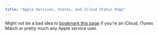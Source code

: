 ```yaml
---
title: "Apple Services, Stores, and iCloud Status Page"
---
```

<p>Might not be a bad idea to <a href="http://www.apple.com/support/systemstatus/">bookmark this page</a> if you're an iCloud, iTunes Match or pretty much any Apple service user.</p>
